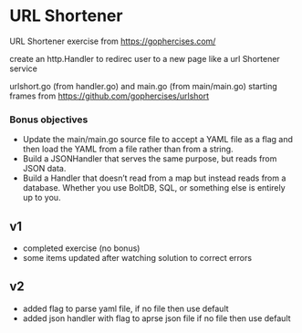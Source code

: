 # URL Shortener
URL Shortener exercise from https://gophercises.com/

create an http.Handler to redirec user to a new page like a url Shortener service

urlshort.go (from handler.go) and main.go (from main/main.go) starting frames from https://github.com/gophercises/urlshort

### Bonus objectives
- Update the main/main.go source file to accept a YAML file as a flag and then load the YAML from a file rather than from a string.
- Build a JSONHandler that serves the same purpose, but reads from JSON data.
- Build a Handler that doesn’t read from a map but instead reads from a database. Whether you use BoltDB, SQL, or something else is entirely up to you.

## v1
- completed exercise (no bonus) 
- some items updated after watching solution to correct errors

## v2
- added flag to parse yaml file, if no file then use default 
- added json handler with flag to aprse json file if no file then use default